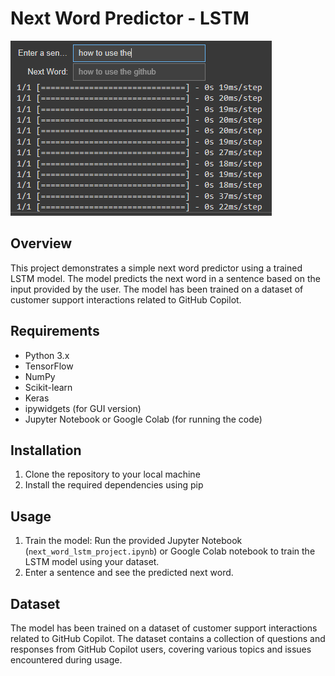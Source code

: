 # Next Word Predictor - LSTM

<img src="https://github.com/vn33/Next-word-Predictor-LSTM/blob/master/output.png">

## Overview
This project demonstrates a simple next word predictor using a trained LSTM model. The model predicts the next word in a sentence based on the input provided by the user. The model has been trained on a dataset of customer support interactions related to GitHub Copilot.

## Requirements
- Python 3.x
- TensorFlow
- NumPy
- Scikit-learn
- Keras
- ipywidgets (for GUI version)
- Jupyter Notebook or Google Colab (for running the code)

## Installation
1. Clone the repository to your local machine
2. Install the required dependencies using pip

## Usage
1. Train the model: Run the provided Jupyter Notebook (`next_word_lstm_project.ipynb`) or Google Colab notebook to train the LSTM model using your dataset.
2. Enter a sentence and see the predicted next word.

## Dataset
The model has been trained on a dataset of customer support interactions related to GitHub Copilot. The dataset contains a collection of questions and responses from GitHub Copilot users, covering various topics and issues encountered during usage.

